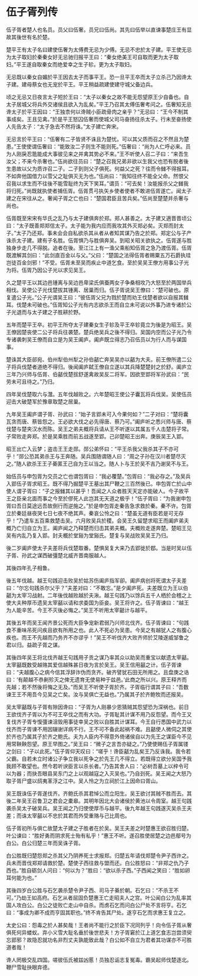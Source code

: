 # 伍子胥列传

伍子胥者楚人也名员。员父曰伍奢。员兄曰伍尚。其先曰伍举以直谏事楚庄王有显故其後世有名於楚。

楚平王有太子名曰建使伍奢为太傅费无忌为少傅。无忌不忠於太子建。平王使无忌为太子取妇於秦秦女好无忌驰归报平王曰：“秦女绝美王可自取而更为太子取妇。”平王遂自取秦女而绝爱幸之生子轸。更为太子取妇。

无忌既以秦女自媚於平王因去太子而事平王。恐一旦平王卒而太子立杀己乃因谗太子建。建母蔡女也无宠於平王。平王稍益疏建使建守城父备边兵。

顷之无忌又日夜言太子短於王曰：“太子以秦女之故不能无怨望原王少自备也。自太子居城父将兵外交诸侯且欲入为乱矣。”平王乃召其太傅伍奢考问之。伍奢知无忌谗太子於平王因曰：“王独柰何以谗贼小臣疏骨肉之亲乎？”无忌曰：“王今不制其事成矣。王且见禽。”於是平王怒囚伍奢而使城父司马奋扬往杀太子。行未至奋扬使人先告太子：“太子急去不然将诛。”太子建亡奔宋。

无忌言於平王曰：“伍奢有二子皆贤不诛且为楚忧。可以其父质而召之不然且为楚患。”王使使谓伍奢曰：“能致汝二子则生不能则死。”伍奢曰：“尚为人仁呼必来。员为人刚戾忍卼能成大事彼见来之并禽其势必不来。”王不听使人召二子曰：“来吾生汝父；不来今杀奢也。”伍尚欲往员曰：“楚之召我兄弟非欲以生我父也恐有脱者後生患故以父为质诈召二子。二子到则父子俱死。何益父之死？往而令雠不得报耳。不如奔他国借力以雪父之耻俱灭无为也。”伍尚曰：“我知往终不能全父命。然恨父召我以求生而不往後不能雪耻终为天下笑耳。”谓员：“可去矣！汝能报杀父之雠我将归死。”尚既就执使者捕伍胥。伍胥贯弓执矢乡使者使者不敢进伍胥遂亡。闻太子建之在宋往从之。奢闻子胥之亡也曰：“楚国君臣且苦兵矣。”伍尚至楚楚并杀奢与尚也。

伍胥既至宋宋有华氏之乱乃与太子建俱奔於郑。郑人甚善之。太子建又適晋晋顷公曰：“太子既善郑郑信太子。太子能为我内应而我攻其外灭郑必矣。灭郑而封太子。”太子乃还郑。事未会会自私欲杀其从者从者知其谋乃告之於郑。郑定公与子产诛杀太子建。建有子名胜。伍胥惧乃与胜俱奔吴。到昭关昭关欲执之。伍胥遂与胜独身步走几不得脱。追者在後。至江江上有一渔父乘船知伍胥之急乃渡伍胥。伍胥既渡解其剑曰：“此剑直百金以与父。”父曰：“楚国之法得伍胥者赐粟五万石爵执珪岂徒百金剑邪！”不受。伍胥未至吴而疾止中道乞食。至於吴吴王僚方用事公子光为将。伍胥乃因公子光以求见吴王。

久之楚平王以其边邑锺离与吴边邑卑梁氏俱蚕两女子争桑相攻乃大怒至於两国举兵相伐。吴使公子光伐楚拔其锺离、居巢而归。伍子胥说吴王僚曰：“楚可破也。原复遣公子光。”公子光谓吴王曰：“彼伍胥父兄为戮於楚而劝王伐楚者欲以自报其雠耳。伐楚未可破也。”伍胥知公子光有内志欲杀王而自立未可说以外事乃进专诸於公子光退而与太子建之子胜耕於野。

五年而楚平王卒。初平王所夺太子建秦女生子轸及平王卒轸竟立为後是为昭王。吴王僚因楚丧使二公子将兵往袭楚。楚兵绝吴兵之後不得归。吴国内空而公子光乃令专诸袭刺吴王僚而自立是为吴王阖庐。阖庐既立得志乃召伍员以为行人而与谋国事。

楚诛其大臣郤宛、伯州犁伯州犁之孙伯嚭亡奔吴吴亦以嚭为大夫。前王僚所遣二公子将兵伐楚者道绝不得归。後闻阖庐弑王僚自立遂以其兵降楚楚封之於舒。阖庐立三年乃兴师与伍胥、伯嚭伐楚拔舒遂禽故吴反二将军。因欲至郢将军孙武曰：“民劳未可且待之。”乃归。

四年吴伐楚取六与灊。五年伐越败之。六年楚昭王使公子囊瓦将兵伐吴。吴使伍员迎击大破楚军於豫章取楚之居巢。

九年吴王阖庐谓子胥、孙武曰：“始子言郢未可入今果何如？”二子对曰：“楚将囊瓦贪而唐、蔡皆怨之。王必欲大伐之必先得唐、蔡乃可。”阖庐听之悉兴师与唐、蔡伐楚与楚夹汉水而陈。吴王之弟夫概将兵请从王不听遂以其属五千人击楚将子常。子常败走奔郑。於是吴乘胜而前五战遂至郢。己卯楚昭王出奔。庚辰吴王入郢。

昭王出亡入云梦；盗击王王走郧。郧公弟怀曰：“平王杀我父我杀其子不亦可乎！”郧公恐其弟杀王与王奔随。吴兵围随谓随人曰：“周之子孙在汉川者楚尽灭之。”随人欲杀王王子綦匿王己自为王以当之。随人卜与王於吴不吉乃谢吴不与王。

始伍员与申包胥为交员之亡也谓包胥曰：“我必覆楚。”包胥曰：“我必存之。”及吴兵入郢伍子胥求昭王。既不得乃掘楚平王墓出其尸鞭之三百然後已。申包胥亡於山中使人谓子胥曰：“子之报雠其以甚乎！吾闻之人众者胜天天定亦能破人。今子故平王之臣亲北面而事之今至於僇死人此岂其无天道之极乎！”伍子胥曰：“为我谢申包胥曰吾日莫途远吾故倒行而逆施之。”於是申包胥走秦告急求救於秦。秦不许。包胥立於秦廷昼夜哭七日七夜不绝其声。秦哀公怜之曰：“楚虽无道有臣若是可无存乎！”乃遣车五百乘救楚击吴。六月败吴兵於稷。会吴王久留楚求昭王而阖庐弟夫概乃亡归自立为王。阖庐闻之乃释楚而归击其弟夫概。夫概败走遂奔楚。楚昭王见吴有内乱乃复入郢。封夫概於堂谿为堂谿氏。楚复与吴战败吴吴王乃归。

後二岁阖庐使太子夫差将兵伐楚取番。楚惧吴复大来乃去郢徙於鄀。当是时吴以伍子胥、孙武之谋西破彊楚北威齐晋南服越人。

其後四年孔子相鲁。

後五年伐越。越王句践迎击败吴於姑苏伤阖庐指军卻。阖庐病创将死谓太子夫差曰：“尔忘句践杀尔父乎？”夫差对曰：“不敢忘。”是夕阖庐死。夫差既立为王以伯嚭为太宰习战射。二年後伐越败越於夫湫。越王句践乃以馀兵五千人栖於会稽之上使大夫种厚币遗吴太宰嚭以请和求委国为臣妾。吴王将许之。伍子胥谏曰：“越王为人能辛苦。今王不灭後必悔之。”吴王不听用太宰嚭计与越平。

其後五年而吴王闻齐景公死而大臣争宠新君弱乃兴师北伐齐。伍子胥谏曰：“句践食不重味吊死问疾且欲有所用之也。此人不死必为吴患。今吴之有越犹人之有腹心疾也。而王不先越而乃务齐不亦谬乎！”吴王不听伐齐大败齐师於艾陵遂威邹鲁之君以归。益疏子胥之谋。

其後四年吴王将北伐齐越王句践用子贡之谋乃率其众以助吴而重宝以献遗太宰嚭。太宰嚭既数受越赂其爱信越殊甚日夜为言於吴王。吴王信用嚭之计。伍子胥谏曰：“夫越腹心之病今信其浮辞诈伪而贪齐。破齐譬犹石田无所用之。且盘庚之诰曰：‘有颠越不恭劓殄灭之俾无遗育无使易种于兹邑。’此商之所以兴。原王释齐而先越；若不然後将悔之无及。”而吴王不听使子胥於齐。子胥临行谓其子曰：“吾数谏王王不用吾今见吴之亡矣。汝与吴俱亡无益也。”乃属其子於齐鲍牧而还报吴。

吴太宰嚭既与子胥有隙因谗曰：“子胥为人刚暴少恩猜贼其怨望恐为深祸也。前日王欲伐齐子胥以为不可王卒伐之而有大功。子胥耻其计谋不用乃反怨望。而今王又复伐齐子胥专愎彊谏沮毁用事徒幸吴之败以自胜其计谋耳。今王自行悉国中武力以伐齐而子胥谏不用因辍谢详病不行。王不可不备此起祸不难。且嚭使人微伺之其使於齐也乃属其子於齐之鲍氏。夫为人臣内不得意外倚诸侯自以为先王之谋臣今不见用常鞅鞅怨望。原王早图之。”吴王曰：“微子之言吾亦疑之。”乃使使赐伍子胥属镂之剑曰：“子以此死。”伍子胥仰天叹曰：“嗟乎！谗臣嚭为乱矣王乃反诛我。我令若父霸。自若未立时诸公子争立我以死争之於先王几不得立。若既得立欲分吴国予我我顾不敢望也。然今若听谀臣言以杀长者。”乃告其舍人曰：“必树吾墓上以梓令可以为器；而抉吾眼县吴东门之上以观越寇之入灭吴也。”乃自刭死。吴王闻之大怒乃取子胥尸盛以鸱夷革浮之江中。吴人怜之为立祠於江上因命曰胥山。

吴王既诛伍子胥遂伐齐。齐鲍氏杀其君悼公而立阳生。吴王欲讨其贼不胜而去。其後二年吴王召鲁卫之君会之橐皋。其明年因北大会诸侯於黄池以令周室。越王句践袭杀吴太子破吴兵。吴王闻之乃归使使厚币与越平。後九年越王句践遂灭吴杀王夫差；而诛太宰嚭以不忠於其君而外受重赂与己比周也。

伍子胥初所与俱亡故楚太子建之子胜者在於吴。吴王夫差之时楚惠王欲召胜归楚。叶公谏曰：“胜好勇而阴求死士殆有私乎！”惠王不听。遂召胜使居楚之边邑鄢号为白公。白公归楚三年而吴诛子胥。

白公胜既归楚怨郑之杀其父乃阴养死士求报郑。归楚五年请伐郑楚令尹子西许之。兵未而晋伐郑郑请救於楚。楚使子西往救与盟而还。白公胜怒曰：“非郑之仇乃子西也。”胜自砺剑人问曰：“何以为？”胜曰：“欲以杀子西。”子西闻之笑曰：“胜如卵耳何能为也。”

其後四岁白公胜与石乞袭杀楚令尹子西、司马子綦於朝。石乞曰：“不杀王不可。”乃劫王如高府。石乞从者屈固负楚惠王亡走昭夫人之宫。叶公闻白公为乱率其国人攻白公。白公之徒败亡走山中自杀。而虏石乞而问白公尸处不言将亨。石乞曰：“事成为卿不成而亨固其职也。”终不肯告其尸处。遂亨石乞而求惠王复立之。

太史公曰：怨毒之於人甚矣哉！王者尚不能行之於臣下况同列乎！向令伍子胥从奢俱死何异蝼蚁。弃小义雪大耻名垂於後世悲夫！方子胥窘於江上道乞食志岂尝须臾忘郢邪？故隐忍就功名非烈丈夫孰能致此哉？白公如不自立为君者其功谋亦不可胜道者哉！

谗人罔极交乱四国。嗟彼伍氏被兹凶慝！员独忍诟志复冤毒。霸吴起师伐楚逐北。鞭尸雪耻抉眼弃德。

